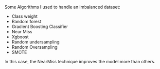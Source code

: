 Some Algorithms I used to handle an imbalanced dataset:

- Class weight
- Random forest
- Gradient Boosting Classifier
- Near Miss
- Xgboost
- Random undersampling
- Random Oversampling
- SMOTE

In this case, the NearMiss technique improves the model more than others.
